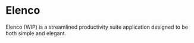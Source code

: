 # Elenco
Elenco (WIP) is a streamlined productivity suite application designed to be both simple and elegant.
